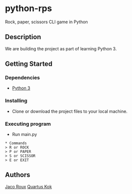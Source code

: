 # python-rps

Rock, paper, scissors CLI game in Python

## Description

We are building the project as part of learning Python 3.

## Getting Started

### Dependencies

* [Python 3](https://www.python.org/)

### Installing

* Clone or download the project files to your local machine. 

### Executing program

* Run main.py
```
* Commands
> R or ROCK
> P or PAPER
> S or SCISSOR
> E or EXIT
```

## Authors

[Jaco Roux](https://github.com/pjjroux)
[Quartus Kok](https://github.com/qkok)
